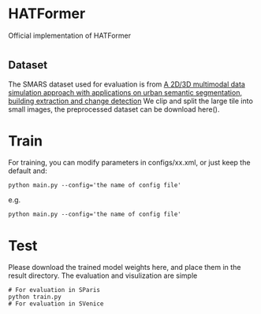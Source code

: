# HATFormer
Official implementation of HATFormer
# 
## Dataset
The SMARS dataset used for evaluation is from [A 2D/3D multimodal data simulation approach with applications on urban semantic segmentation, building extraction and change detection](https://www.sciencedirect.com/science/article/pii/S092427162300254X)
We clip and split the large tile into small images, the preprocessed dataset can be download here().
# Train
For training, you can modify parameters in configs/xx.xml, or just keep the default and:
```
python main.py --config='the name of config file'
```
e.g.
```
python main.py --config='the name of config file' 
```
# Test
Please download the trained model weights here, and place them in the result directory.
The evaluation and visulization are simple
```
# For evaluation in SParis 
python train.py
# For evaluation in SVenice

```

